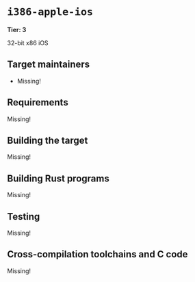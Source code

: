 # `i386-apple-ios`

**Tier: 3**

32-bit x86 iOS

## Target maintainers

- Missing!

## Requirements

Missing!

## Building the target

Missing!

## Building Rust programs

Missing!

## Testing

Missing!

## Cross-compilation toolchains and C code

Missing!
